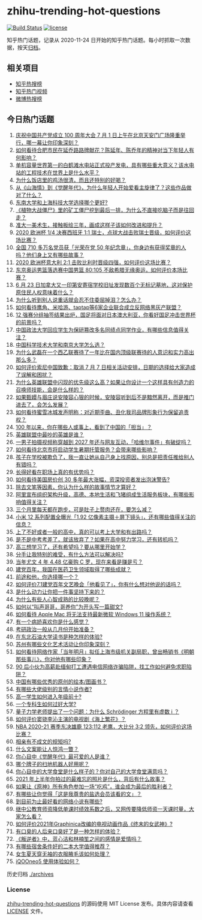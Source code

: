 # zhihu-trending-hot-questions

[![Build Status](https://github.com/justjavac/zhihu-trending-hot-questions/workflows/ci/badge.svg?branch=master)](https://github.com/justjavac/zhihu-trending-hot-questions/actions)
[![license](https://img.shields.io/github/license/justjavac/zhihu-trending-hot-questions)](https://github.com/justjavac/zhihu-trending-hot-questions/blob/master/LICENSE)

知乎热门话题，记录从 2020-11-24 日开始的知乎热门话题。每小时抓取一次数据，按天[归档](./archives)。

## 相关项目

- [知乎热搜榜](https://github.com/justjavac/zhihu-trending-top-search)
- [知乎热门视频](https://github.com/justjavac/zhihu-trending-hot-video)
- [微博热搜榜](https://github.com/justjavac/weibo-trending-hot-search)

## 今日热门话题

<!-- BEGIN -->
<!-- 最后更新时间 Sat Jul 03 2021 08:12:26 GMT+0800 (China Standard Time) -->

1. [庆祝中国共产党成立 100 周年大会 7 月 1
   日上午在北京天安门广场隆重举行，哪一幕让你印象深刻？](https://www.zhihu.com/question/469219832)
2. [如何看待合肥市民在延乔路路牌献花？陈延年、陈乔年的精神对当下年轻人有何影响？](https://www.zhihu.com/question/469128325)
3. [单机容量世界第一的白鹤滩水电站正式投产发电，具有哪些重大意义？该水电站的工程技术在世界上是什么水平？](https://www.zhihu.com/question/468406905)
4. [为什么饭店里的鸡汤很清，而且还特别的好喝？](https://www.zhihu.com/question/437783371)
5. [从《山海情》到《觉醒年代》，为什么年轻人开始爱看主旋律了？这些作品做对了什么？](https://www.zhihu.com/question/469250416)
6. [东南大学和上海科技大学选择哪个更好?](https://www.zhihu.com/question/467273175)
7. [《植物大战僵尸》里的矿工僵尸挖到最后一排，为什么不直接吃脑子而是往回走？](https://www.zhihu.com/question/389957504)
8. [准大一美术生，接触板绘三年，画成这样子该如何改进和提升？](https://www.zhihu.com/question/468285218)
9. [2020 欧洲杯 1/4 决赛西班牙 1:1
   瑞士，点球大战击败瑞士晋级，如何评价这场比赛？](https://www.zhihu.com/question/469643634)
10. [全国 710 多万名党员获「光荣在党 50
    年纪念章」，你身边有获得奖章的人吗？他们身上又有哪些故事？](https://www.zhihu.com/question/469220759)
11. [2020 欧洲杯意大利 2:1
    击败比利时晋级四强，如何评价这场比赛？](https://www.zhihu.com/question/469661710)
12. [东京奥运男篮落选赛中国男篮 80:105
    不敌希腊无缘奥运，如何评价本场比赛？](https://www.zhihu.com/question/469450593)
13. [6 月 23
    日加拿大又一印第安寄宿学校旧址发现数百个无标记墓地，这对保护原住民人权意味着什么？](https://www.zhihu.com/question/466975825)
14. [为什么听到别人说重话就会忍不住委屈掉泪？怎么办？](https://www.zhihu.com/question/467737273)
15. [如何看待鹰角、米哈游、taptap等6家企业联合成立反网络黑灰产联盟？](https://www.zhihu.com/question/469151321)
16. [12
    强赛分组抽签结果出炉，国足将面对日本澳大利亚，你看好国足冲击世界杯的前景吗？](https://www.zhihu.com/question/469309297)
17. [中国政法大学回应学生为保研篡改多名同绩点同学作业，有哪些信息值得关注？](https://www.zhihu.com/question/468030220)
18. [中国科学技术大学和南京大学怎么选？](https://www.zhihu.com/question/467774201)
19. [为什么武磊在一个西乙联赛待了一年比在国内顶级联赛待的人意识和实力高出那么多？](https://www.zhihu.com/question/465328241)
20. [如何评价索尼中国致歉：取消 7 月 7
    日相关活动安排，日期的选择给大家造成了误解和困扰？](https://www.zhihu.com/question/469292670)
21. [为什么英雄联盟中闪现的优先级这么高？如果让你设计一个这样具有创造力的召唤师技能，会是什么样的？](https://www.zhihu.com/question/462353798)
22. [如果甄嬛与眉庄说安陵容心狠的时候，安陵容听到后不是黯然离开，而是推门进去了，会怎么发展？](https://www.zhihu.com/question/467899688)
23. [如何看待蜜雪冰城发声明称：对近期歪曲、丑化我司品牌形象行为保留追责权？](https://www.zhihu.com/question/469115341)
24. [100 年以来，你在哪些人或事上，看到了中国的「担当」？](https://www.zhihu.com/question/469083054)
25. [英雄联盟中最吵的英雄是谁？](https://www.zhihu.com/question/463184822)
26. [一男子拍摄视频称穿越到 2027
    年还与网友互动，「哈维尔事件」有破绽吗？](https://www.zhihu.com/question/466675842)
27. [如何看待北京市将启动学生暑期托管服务？会带来哪些影响？](https://www.zhihu.com/question/469489339)
28. [孩子在学校被欺负了，我一直让她从自己身上找原因，别总是把责任推给别人有错吗？](https://www.zhihu.com/question/467309194)
29. [长得好看在职场上真的有优势吗？](https://www.zhihu.com/question/461972771)
30. [如何看待美国房价创 30 多年最大涨幅，资深投资者发出泡沫警告?](https://www.zhihu.com/question/468992825)
31. [除去文笔等因素，你认为什么样的故事情节才算好？](https://www.zhihu.com/question/465057948)
32. [阿里宣布组织架构升级，高德、本地生活和飞猪组成生活服务板块，有哪些影响值得关注？](https://www.zhihu.com/question/469485942)
33. [三个月里每天都在跑步，可是肚子上赘肉还在，要怎么减？](https://www.zhihu.com/question/30622462)
34. [小米 12 系列配置全曝光「1.92
    亿像素主摄＋屏下镜头」，还有哪些值得关注的信息？](https://www.zhihu.com/question/468724694)
35. [上了不好或者一般的高中，真的可以考上大学和有出路吗？](https://www.zhihu.com/question/467477103)
36. [是不是中考考差了，就该放弃了？如果在高中努力学习，还有转机吗？](https://www.zhihu.com/question/468170373)
37. [高三想学习了，还有希望吗？要从哪里开始学？](https://www.zhihu.com/question/468568060)
38. [分手让我特别的难受，有什么方法可以解决吗?](https://www.zhihu.com/question/468323222)
39. [当年尤文 4 年 4.48 亿豪购 C 罗，现在来看是赚是亏？](https://www.zhihu.com/question/460546114)
40. [建党百年，我国在医药卫生领域取得了哪些成就？](https://www.zhihu.com/question/468756547)
41. [前途和他，你选择哪一个？](https://www.zhihu.com/question/464912877)
42. [如何评价7.1建党百年文艺晚会「他看见了」，你有什么想对他说的话吗？](https://www.zhihu.com/question/469413677)
43. [是什么动力让你把一件事坚持下来的？](https://www.zhihu.com/question/469017080)
44. [为什么有些人心智成熟的比较晚呢？](https://www.zhihu.com/question/283077831)
45. [如何以“叫声哥哥，哥养你”为开头写一篇甜文?](https://www.zhihu.com/question/466162447)
46. [如何看待 Apple Mac 将无法支持最新微软 Windows 11
    操作系统？](https://www.zhihu.com/question/468831434)
47. [有一个病娇喜欢你是什么感觉？](https://www.zhihu.com/question/377349806)
48. [考研政治一般从几月份开始准备？](https://www.zhihu.com/question/378053241)
49. [在东北石油大学读书是种怎样的体验?](https://www.zhihu.com/question/456776209)
50. [苏州有哪些文化艺术活动让你印象深刻？](https://www.zhihu.com/question/468763984)
51. [如何看待网络作家「当年明月」拟任上海市级机关副局职，曾出畅销书《明朝那些事儿》，你对他有哪些印象？](https://www.zhihu.com/question/469586087)
52. [90
    后小伙为高薪赴缅甸打工遭遇电信网络诈骗陷阱，找工作如何避免求职陷阱？](https://www.zhihu.com/question/468736941)
53. [中国有哪些优秀的原创的绘本/图画书？](https://www.zhihu.com/question/54945285)
54. [有哪些大佬级别的言情小说作者?](https://www.zhihu.com/question/323889571)
55. [高一学生如何进入年级前十?](https://www.zhihu.com/question/426078063)
56. [一个专科生如何过好大学?](https://www.zhihu.com/question/465577553)
57. [量子力学老师提出了一个问题：为什么 Schrödinger 方程里有虚数 i
    ？](https://www.zhihu.com/question/404030934)
58. [如何评价窦骁李沁主演的电视剧《海上繁花》？](https://www.zhihu.com/question/466748640)
59. [NBA 2020-21 赛季东决雄鹿 123:112 老鹰，大比分 3:2
    领先，如何评价这场比赛？](https://www.zhihu.com/question/469442531)
60. [相亲有不成文的规矩吗?](https://www.zhihu.com/question/453068049)
61. [什么文案能让人惊鸿一瞥？](https://www.zhihu.com/question/451181423)
62. [你心目中《觉醒年代》最可爱的人是谁？](https://www.zhihu.com/question/461358216)
63. [哪个牌子的扫地机器人好用呢？](https://www.zhihu.com/question/278037886)
64. [你心目中的大学食堂是什么样子的？你对自己的大学食堂满意吗？](https://www.zhihu.com/question/468413171)
65. [2021 年上半年你拍过的最难忘的照片是什么，背后有什么故事？](https://www.zhihu.com/question/469312329)
66. [如果让《原神》所有角色参加一场“吃鸡”，谁会成为最后的胜利者？](https://www.zhihu.com/question/467989699)
67. [有哪些让你觉得「这是我尊贵的盐选会员该看的文」？](https://www.zhihu.com/question/469477579)
68. [到目前为止最好看的网络小说有哪些?](https://www.zhihu.com/question/309401257)
69. [继中公教育师资降低单课时绩效系数之后，又网传要降低师资一天课时量，大家怎么看？](https://www.zhihu.com/question/468896563)
70. [如何评价2021年Graphinica改编的电视动画作品《终末的女武神》?](https://www.zhihu.com/question/464238824)
71. [有口臭的人后来口臭好了是一种怎样的体验？](https://www.zhihu.com/question/39027318)
72. [《叛逆者》中，蓝心洁和林楠笙之间的感情是爱情吗？](https://www.zhihu.com/question/468148621)
73. [有哪些宿舍条件好的二本大学值得推荐？](https://www.zhihu.com/question/405920733)
74. [女生夏天穿无袖的衣服腋毛该如何处理？](https://www.zhihu.com/question/49147353)
75. [iQOOneo5 使用体验如何？](https://www.zhihu.com/question/453142804)

<!-- END -->

历史归档 [./archives](./archives)

### License

[zhihu-trending-hot-questions](https://github.com/justjavac/zhihu-trending-hot-questions)
的源码使用 MIT License 发布。具体内容请查看 [LICENSE](./LICENSE) 文件。
